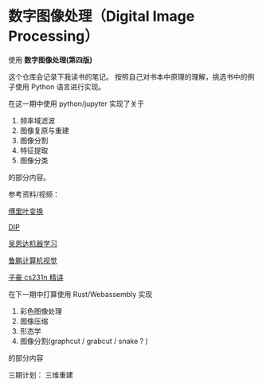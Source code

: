 # 数字图像处理（Digital Image Processing）

使用 **数字图像处理(第四版)**

这个仓库会记录下我读书的笔记。
按照自己对书本中原理的理解，挑选书中的例子使用 Python 语言进行实现。

在这一期中使用 python/jupyter 实现了关于

1. 频率域滤波
2. 图像复原与重建
3. 图像分割
4. 特征提取
5. 图像分类

的部分内容。

参考资料/视频：

[傅里叶变换](https://www.youtube.com/playlist?list=PLMrJAkhIeNNT_Xh3Oy0Y4LTj0Oxo8GqsC)

[DIP](https://www.youtube.com/playlist?list=PLuh62Q4Sv7BUf60vkjePfcOQc8sHxmnDX)

[吴恩达机器学习](https://www.bilibili.com/video/BV164411b7dx)

[鲁鹏计算机视觉](https://www.bilibili.com/video/BV1V54y1B7K3)

[子豪 cs231n 精讲](https://www.bilibili.com/video/BV1K7411W7So)

在下一期中打算使用 Rust/Webassembly 实现

1. 彩色图像处理
2. 图像压缩
3. 形态学
4. 图像分割(graphcut / grabcut / snake ? )

的部分内容

三期计划：
三维重建
